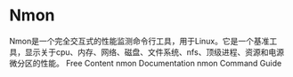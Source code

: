 # Nmon

Nmon是一个完全交互式的性能监测命令行工具，用于Linux。它是一个基准工具，显示关于cpu、内存、网络、磁盘、文件系统、nfs、顶级进程、资源和电源微分区的性能。
<ResourceGroupTitle>Free Content</ResourceGroupTitle>
<BadgeLink colorScheme='blue' badgeText='Official Documentation' href='https://www.ibm.com/docs/en/aix/7.2?topic=n-nmon-command'>nmon Documentation</BadgeLink>
<BadgeLink badgeText='Read' colorScheme='yellow' href='https://www.geeksforgeeks.org/linux-nmon/'>nmon Command Guide</BadgeLink>

